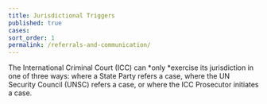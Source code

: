 ```yaml
---
title: Jurisdictional Triggers
published: true
cases:
sort_order: 1
permalink: /referrals-and-communication/
---
```



The International Criminal Court (ICC) can *only&nbsp;*exercise its jurisdiction in one of three ways: where a State Party refers a case, where the UN Security Council (UNSC) refers a case, or where the ICC Prosecutor initiates a case.